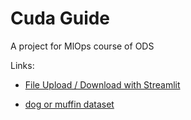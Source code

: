 # Cuda Guide
A project for MlOps course of ODS



Links:
- [File Upload / Download with Streamlit](https://pythonwife.com/file-upload-download-with-streamlit/#:~:text=To%20upload%20an%20image%20we,jpeg%20are%20the%20accepted%20extensions.)

- [dog or muffin dataset](https://github.com/ieee8023/deep-learning-datasets)